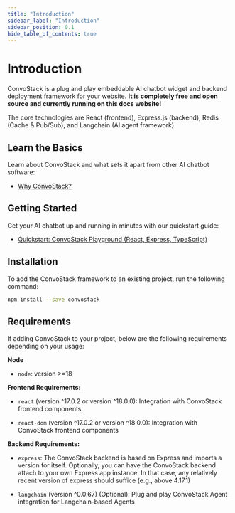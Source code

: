 ```yaml
---
title: "Introduction"
sidebar_label: "Introduction"
sidebar_position: 0.1
hide_table_of_contents: true
---
```


# Introduction

ConvoStack is a plug and play embeddable AI chatbot widget and backend deployment framework for your website. **It is completely free and open source and currently running on this docs website!**

The core technologies are React (frontend), Express.js (backend), Redis (Cache & Pub/Sub), and Langchain (AI agent framework).

## Learn the Basics

Learn about ConvoStack and what sets it apart from other AI chatbot software:

- [Why ConvoStack?](./the-basics)

## Getting Started

Get your AI chatbot up and running in minutes with our quickstart guide:

- [Quickstart: ConvoStack Playground (React, Express, TypeScript)](./getting-started/quickstart-react-express-playground)

## Installation

To add the ConvoStack framework to an existing project, run the following command:

```bash
npm install --save convostack
```

## Requirements

If adding ConvoStack to your project, below are the following requirements depending on your usage:

**Node**

* `node`: version >=18

**Frontend Requirements:**

* `react` (version ^17.0.2 or version ^18.0.0): Integration with ConvoStack frontend components

* `react-dom` (version ^17.0.2 or version ^18.0.0): Integration with ConvoStack frontend components

**Backend Requirements:**

* `express`: The ConvoStack backend is based on Express and imports a version for itself. Optionally, you can have the ConvoStack backend attach to your own Express app instance. In that case, any relatively recent version of express should suffice (e.g., above 4.17.1)

* `langchain` (version ^0.0.67) (Optional): Plug and play ConvoStack Agent integration for Langchain-based Agents
